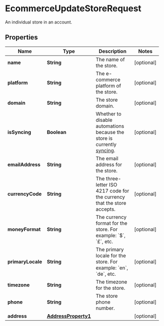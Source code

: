 

# EcommerceUpdateStoreRequest

An individual store in an account.

## Properties

| Name | Type | Description | Notes |
|------------ | ------------- | ------------- | -------------|
|**name** | **String** | The name of the store. |  [optional] |
|**platform** | **String** | The e-commerce platform of the store. |  [optional] |
|**domain** | **String** | The store domain. |  [optional] |
|**isSyncing** | **Boolean** | Whether to disable automations because the store is currently [syncing](https://mailchimp.com/developer/marketing/docs/e-commerce/#pausing-store-automations). |  [optional] |
|**emailAddress** | **String** | The email address for the store. |  [optional] |
|**currencyCode** | **String** | The three-letter ISO 4217 code for the currency that the store accepts. |  [optional] |
|**moneyFormat** | **String** | The currency format for the store. For example: &#x60;$&#x60;, &#x60;£&#x60;, etc. |  [optional] |
|**primaryLocale** | **String** | The primary locale for the store. For example: &#x60;en&#x60;, &#x60;de&#x60;, etc. |  [optional] |
|**timezone** | **String** | The timezone for the store. |  [optional] |
|**phone** | **String** | The store phone number. |  [optional] |
|**address** | [**AddressProperty1**](AddressProperty1.md) |  |  [optional] |




